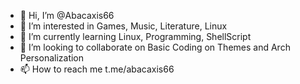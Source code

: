 - 👋 Hi, I’m @Abacaxis66
- 👀 I’m interested in Games, Music, Literature, Linux
- 🌱 I’m currently learning Linux, Programming, ShellScript
- 💞️ I’m looking to collaborate on Basic Coding on Themes and Arch Personalization
- 📫 How to reach me t.me/abacaxis66

<!---
Abacaxis66/Abacaxis66 is a ✨ special ✨ repository because its `README.md` (this file) appears on your GitHub profile.
You can click the Preview link to take a look at your changes.
--->
